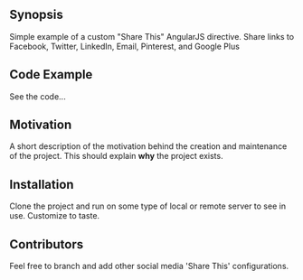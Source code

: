 ## Synopsis

Simple example of a custom "Share This" AngularJS directive.   Share links to Facebook, Twitter, LinkedIn, Email, Pinterest, and Google Plus

## Code Example

See the code...

## Motivation

A short description of the motivation behind the creation and maintenance of the project. This should explain **why** the project exists.

## Installation

Clone the project and run on some type of local or remote server to see in use.   Customize to taste.

## Contributors

Feel free to branch and add other social media 'Share This' configurations.
